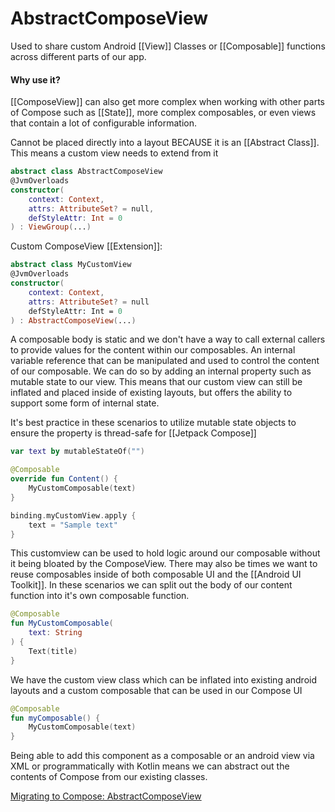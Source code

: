# AbstractComposeView

Used to share custom Android [[View]] Classes or [[Composable]] functions across different parts of our app.

#### Why use it? 
[[ComposeView]] can also get more complex when working with other parts of Compose such as [[State]], more complex composables, or even views that contain a lot of configurable information.

Cannot be placed directly into a layout BECAUSE it is an [[Abstract Class]]. This means a custom view needs to extend from it
```kts
abstract class AbstractComposeView
@JvmOverloads
constructor(
	context: Context,
	attrs: AttributeSet? = null,
	defStyleAttr: Int = 0
) : ViewGroup(...)
```
Custom ComposeView [[Extension]]:
```kts
abstract class MyCustomView
@JvmOverloads
constructor(
	context: Context,
	attrs: AttributeSet? = null
	defStyleAttr: Int = 0
) : AbstractComposeView(...)
```

A composable body is static and we don't have a way to call external callers to provide values for the content within our composables. 
An internal variable reference that can be manipulated and used to control the content of our composable.
We can do so by adding an internal property such as mutable state to our view. This means that our custom view can still be inflated and placed inside of existing layouts, but offers the ability to support some form of internal state.

It's best practice in these scenarios to utilize mutable state objects to ensure the property is thread-safe for [[Jetpack Compose]]
```kts
var text by mutableStateOf("")

@Composable
override fun Content() {
	MyCustomComposable(text)
}
```

```kts
binding.myCustomView.apply {
	text = "Sample text"
}
```

This customview can be used to hold logic around our composable without it being bloated by the ComposeView. There may also be times we want to reuse composables inside of both composable UI and the [[Android UI Toolkit]]. In these scenarios we can split out the body of our content function into it's own composable function.
```kts
@Composable
fun MyCustomComposable(
	text: String
) {
	Text(title)
}
```
We have the custom view class which can be inflated into existing android layouts and a custom composable that can be used in our Compose UI
```kts
@Composable
fun myComposable() {
	MyCustomComposable(text)
}
```

Being able to add this component as a composable or an android view via XML or programmatically with Kotlin means we can abstract out the contents of Compose from our existing classes.

[Migrating to Compose: AbstractComposeView](https://www.youtube.com/watch?v=YxV-PPJ2DrE&list=PLMj-9x9aTqPq3dLyed3vKPn1p2zheenFD&index=2)